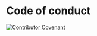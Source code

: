 # Code of conduct

[![Contributor Covenant](https://img.shields.io/badge/Contributor%20Covenant-2.1-4baaaa.svg)](https://github.com/track-asia-vn/maplibre/blob/main/CODE_OF_CONDUCT.md)
